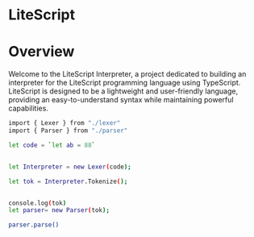 # LiteScript

# Overview
Welcome to the LiteScript Interpreter, a project dedicated to building an interpreter for the LiteScript programming language using TypeScript. LiteScript is designed to be a lightweight and user-friendly language, providing an easy-to-understand syntax while maintaining powerful capabilities.

```bash
import { Lexer } from "./lexer"
import { Parser } from "./parser"

let code = `let ab = 88`


let Interpreter = new Lexer(code);

let tok = Interpreter.Tokenize();


console.log(tok)
let parser= new Parser(tok);

parser.parse()

```